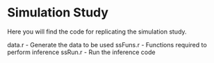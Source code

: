 # Simulation Study
Here you will find the code for replicating the simulation study.

data.r - Generate the data to be used 
ssFuns.r - Functions required to perform inference
ssRun.r - Run the inference code 
